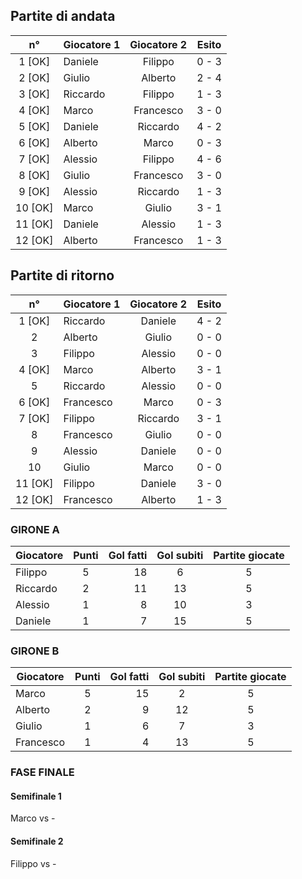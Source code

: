 
## Partite di andata
| n° | Giocatore 1 | Giocatore 2 | Esito
|:-:|----------|:-------------:|:------:
| 1 [OK] | Daniele | Filippo | 0 - 3 |
| 2 [OK] | Giulio | Alberto | 2 - 4 |
| 3 [OK] | Riccardo | Filippo | 1 - 3 |
| 4 [OK] | Marco | Francesco | 3 - 0 |
| 5 [OK] | Daniele | Riccardo | 4 - 2 |
| 6 [OK] | Alberto | Marco | 0 - 3 |
| 7 [OK] | Alessio | Filippo | 4 - 6 |
| 8 [OK] | Giulio | Francesco | 3 - 0 |
| 9 [OK] | Alessio | Riccardo | 1 - 3 |
| 10 [OK] | Marco | Giulio | 3 - 1 |
| 11 [OK] | Daniele | Alessio | 1 - 3 |
| 12 [OK] | Alberto | Francesco | 1 - 3 |


## Partite di ritorno
| n° | Giocatore 1 | Giocatore 2 | Esito
|:-:|----------|:-------------:|:------:
| 1 [OK] | Riccardo | Daniele | 4 - 2 |
| 2 | Alberto | Giulio | 0 - 0 |
| 3 | Filippo | Alessio | 0 - 0 |
| 4 [OK] | Marco | Alberto | 3 - 1 |
| 5 | Riccardo | Alessio | 0 - 0 |
| 6 [OK] | Francesco | Marco | 0 - 3 |
| 7 [OK] | Filippo | Riccardo | 3 - 1 |
| 8 | Francesco | Giulio | 0 - 0 |
| 9 | Alessio | Daniele | 0 - 0 |
| 10 | Giulio | Marco | 0 - 0 |
| 11 [OK] | Filippo | Daniele | 3 - 0 |
| 12 [OK] | Francesco | Alberto | 1 - 3 |

### GIRONE A

| Giocatore | Punti | Gol fatti | Gol subiti | Partite giocate
|----------|:-------------:|------:|:------:|:---:|
| Filippo | 5 | 18 | 6 | 5 |
| Riccardo | 2 | 11 | 13 | 5 |
| Alessio | 1 | 8 | 10 | 3 |
| Daniele | 1 | 7 | 15 | 5 |


### GIRONE B

| Giocatore | Punti | Gol fatti | Gol subiti | Partite giocate
|----------|:-------------:|------:|:------:|:---:|
| Marco | 5 | 15 | 2 | 5 |
| Alberto | 2 | 9 | 12 | 5 |
| Giulio | 1 | 6 | 7 | 3 |
| Francesco | 1 | 4 | 13 | 5 |


### FASE FINALE

#### Semifinale 1
Marco vs -

#### Semifinale 2
Filippo vs -
